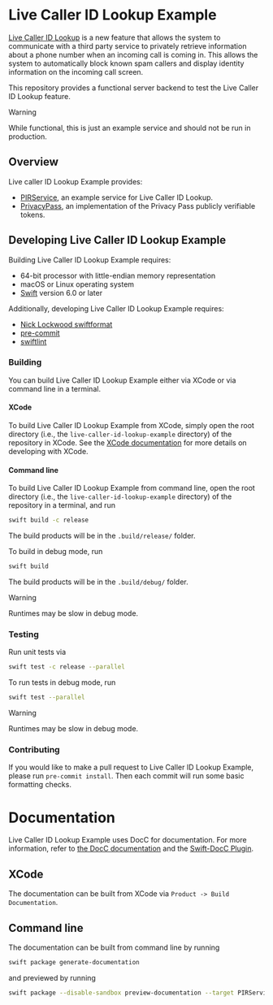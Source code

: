 # Live Caller ID Lookup Example

[Live Caller ID
Lookup](https://developer.apple.com/documentation/sms_and_call_reporting/getting_up-to-date_calling_and_blocking_information_for_your_app)
is a new feature that allows the system to communicate with a third party service to privately retrieve information
about a phone number when an incoming call is coming in. This allows the system to automatically block known spam
callers and display identity information on the incoming call screen.

This repository provides a functional server backend to test the Live Caller ID Lookup feature.

> [!WARNING]
> While functional, this is just an example service and should not be run in production.

## Overview
Live caller ID Lookup Example provides:
* [PIRService](./Sources/PIRService/PIRService.docc/PIRService.md), an example service for Live Caller ID Lookup.
* [PrivacyPass](./Sources/PrivacyPass/PrivacyPass.docc/PrivacyPass.md), an implementation of the Privacy Pass publicly verifiable tokens.

## Developing Live Caller ID Lookup Example
Building Live Caller ID Lookup Example requires:
* 64-bit processor with little-endian memory representation
* macOS or Linux operating system
* [Swift](https://www.swift.org/) version 6.0 or later

Additionally, developing Live Caller ID Lookup Example requires:
* [Nick Lockwood swiftformat](https://github.com/nicklockwood/SwiftFormat)
* [pre-commit](https://pre-commit.com)
* [swiftlint](https://github.com/realm/SwiftLint)

### Building
You can build Live Caller ID Lookup Example either via XCode or via command line in a terminal.
#### XCode
To build Live Caller ID Lookup Example from XCode, simply open the root directory (i.e., the `live-caller-id-lookup-example` directory) of the repository in XCode.
See the [XCode documentation](https://developer.apple.com/documentation/xcode) for more details on developing with XCode.

#### Command line
To build Live Caller ID Lookup Example from command line, open the root directory (i.e., the `live-caller-id-lookup-example` directory) of the repository in a terminal, and run
```sh
swift build -c release
```
The build products will be in the `.build/release/` folder.

To build in debug mode, run
```sh
swift build
```
The build products will be in the `.build/debug/` folder.
> [!WARNING]
> Runtimes may be slow in debug mode.

### Testing
Run unit tests via
```sh
swift test -c release --parallel
```
To run tests in debug mode, run
```sh
swift test --parallel
```
> [!WARNING]
> Runtimes may be slow in debug mode.

### Contributing
If you would like to make a pull request to Live Caller ID Lookup Example, please run `pre-commit install`. Then each commit will run some basic formatting checks.

# Documentation
Live Caller ID Lookup Example uses DocC for documentation.
For more information, refer to [the DocC documentation](https://www.swift.org/documentation/docc) and the [Swift-DocC Plugin](https://apple.github.io/swift-docc-plugin/documentation/swiftdoccplugin).
## XCode
The documentation can be built from XCode via `Product -> Build Documentation`.
## Command line
The documentation can be built from command line by running
```sh
swift package generate-documentation
```
and previewed by running
```sh
swift package --disable-sandbox preview-documentation --target PIRService
```
